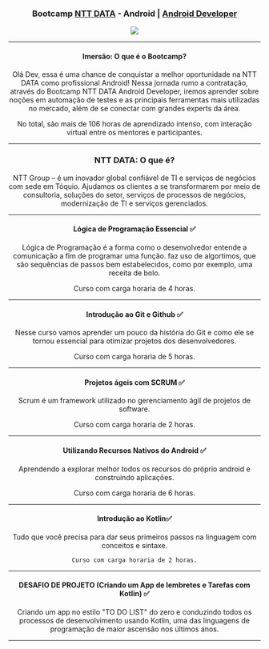 <div align="center">
<h3>Bootcamp <a href="https://www.nttdata.com/global/en/">NTT DATA</a> - Android | <a href="https://web.dio.me/track/ntt-data-android-developer?tab=path">Android Developer</a></h3>
</div>


<div align="center">

<img src="https://user-images.githubusercontent.com/87238842/150869832-6abb58ea-8a49-4f1a-8b2a-20b1fa99dec0.gif"/>
 </div>
 

 


<div align="center">
<hr>

<h4>Imersão: O que é o Bootcamp?  </h3>

Olá Dev, essa é uma chance de conquistar a melhor oportunidade na NTT DATA como profissional Android! Nessa jornada rumo a contratação, através do Bootcamp NTT DATA Android Developer, iremos aprender sobre noções em automação de testes e as principais ferramentas mais utilizadas no mercado, além de se conectar com grandes experts da área.

No total, são mais de 106 horas de aprendizado intenso, com interação virtual entre os mentores e participantes. 
 
 </div>

<div align="center">
<hr>

<h3>NTT DATA: O que é?  </h3>

NTT Group – é um inovador global confiável de TI e serviços de negócios com sede em Tóquio. Ajudamos os clientes a se transformarem por meio de consultoria, soluções do setor, serviços de processos de negócios, modernização de TI e serviços gerenciados.
  
</div>

<div align="center">
<hr>

<h4> Lógica de Programação Essencial ✅ </h4>

Lógica de Programação é a forma como o desenvolvedor entende a comunicação a fim de programar uma função. faz uso de algortimos, que são sequências de passos bem estabelecidos, como por exemplo, uma receita de bolo.
  
  Curso com carga horaria de 4 horas.
  
</div>

<div align="center">
<hr>

<h4> Introdução ao Git e Github ✅ </h4>

Nesse curso vamos aprender um pouco da história do Git e como ele se tornou essencial para otimizar projetos dos desenvolvedores.

Curso com carga horaria de 5 horas.

</div>

<div align="center">
 <hr>
 
 <h4> Projetos ágeis com SCRUM ✅ </h4>

  Scrum é um framework utilizado no gerenciamento ágil de projetos de software.
  
   Curso com carga horaria de 2 horas.
  
</div>

<div align="center">

 <hr>
 
 
 <h4> Utilizando Recursos Nativos do Android ✅ </h4>
  
  Aprendendo a explorar melhor todos os recursos do próprio android e construindo aplicações.
  
   Curso com carga horaria de 6 horas.



</div>

<div align="center">

 <hr>
 
 <h4>Introdução ao Kotlin✅ </h4>

Tudo que você precisa para dar seus primeiros passos na linguagem com conceitos e sintaxe.
  
    Curso com carga horaria de 2 horas.



</div>

<div align="center">
<hr>
 
 <h4>DESAFIO DE PROJETO (Criando um App de lembretes e Tarefas com Kotlin) ✅ </h4>


Criando um app no estilo "TO DO LIST" do zero e conduzindo todos os processos de desenvolvimento usando Kotlin, uma das linguagens de programação de maior ascensão nos últimos anos.
 <hr>
 </div>
    
  


  



